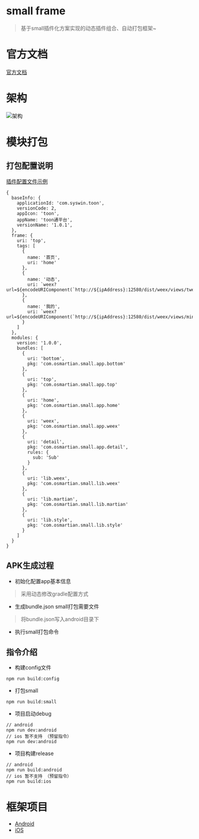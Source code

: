 # small frame

> 基于small插件化方案实现的动态插件组合、自动打包框架~ 

# 官方文档

[官方文档](http://code.wequick.net/Small/cn/home)

# 架构

![架构](https://camo.githubusercontent.com/798b51f0fb90a0ece76381cb807e19fafe930bd6/687474703a2f2f636f64652e7765717569636b2e6e65742f6173736574732f696d616765732f736d616c6c2d6172636869746563747572652e706e67)

# 模块打包

## 打包配置说明 

[插件配置文件示例](/src/build/config.js)


```
{
  baseInfo: {
    applicationId: 'com.syswin.toon',
    versionCode: 2,
    appIcon: 'toon',
    appName: 'toon通平台',
    versionName: '1.0.1',
  },
  frame: {
    uri: 'top',
    tags: [
      {
        name: '首页',
        uri: 'home'
      },
      {
        name: '动态',
        uri: `weex?url=${encodeURIComponent(`http://${ipAddress}:12580/dist/weex/views/tweet/app.js`)}`
      },
      {
        name: '我的',
        uri: `weex?url=${encodeURIComponent(`http://${ipAddress}:12580/dist/weex/views/mine/app.js`)}`
      }
    ]
  },
  modules: {
    version: '1.0.0',
    bundles: [
      {
        uri: 'bottom',
        pkg: 'com.osmartian.small.app.bottom'
      },
      {
        uri: 'top',
        pkg: 'com.osmartian.small.app.top'
      },
      {
        uri: 'home',
        pkg: 'com.osmartian.small.app.home'
      },
      {
        uri: 'weex',
        pkg: 'com.osmartian.small.app.weex'
      },
      {
        uri: 'detail',
        pkg: 'com.osmartian.small.app.detail',
        rules: {
          sub: 'Sub'
        }
      },
      {
        uri: 'lib.weex',
        pkg: 'com.osmartian.small.lib.weex'
      },
      {
        uri: 'lib.martian',
        pkg: 'com.osmartian.small.lib.martian'
      },
      {
        uri: 'lib.style',
        pkg: 'com.osmartian.small.lib.style'
      }
    ]
  }
}
```

## APK生成过程

* 初始化配置app基本信息

> 采用动态修改gradle配置方式

* 生成bundle.json small打包需要文件

> 将bundle.json写入android目录下

* 执行small打包命令

## 指令介绍

* 构建config文件

```
npm run build:config
```

* 打包small

```
npm run build:small
```

* 项目启动debug

```
// android
npm run dev:android
// ios 暂不支持 （预留指令）
npm run dev:android
```

* 项目构建release

```
// android
npm run build:android
// ios 暂不支持 （预留指令）
npm run build:ios
```

# 框架项目

* [Android](/android)
* [iOS](/ios)